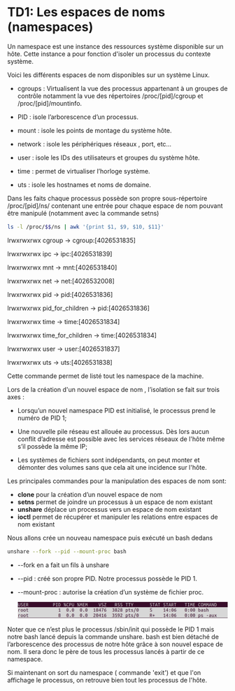 # TD1: Les espaces de noms (namespaces)

Un namespace est une instance des ressources système disponible sur un hôte. Cette instance a pour fonction d'isoler un processus du contexte système.

Voici les différents espaces de nom disponibles sur un système Linux.

- cgroups : Virtualisent la vue des processus appartenant à un groupes de contrôle notamment la vue des répertoires  /proc/[pid]/cgroup et /proc/[pid]/mountinfo.

- PID : isole l’arborescence d’un processus.

- mount : isole les points de montage du système hôte.

- network : isole les périphériques réseaux , port, etc…

- user : isole les IDs des utilisateurs et groupes du système hôte.

- time : permet de virtualiser l’horloge système.

- uts : isole les hostnames et noms de domaine.

Dans les faits chaque processus possède son propre sous-répertoire /proc/[pid]/ns/ contenant une entrée pour chaque espace de nom pouvant être manipulé (notamment avec la commande setns)

```bash
ls -l /proc/$$/ns | awk '{print $1, $9, $10, $11}'
```
lrwxrwxrwx cgroup -> cgroup:[4026531835]

lrwxrwxrwx ipc -> ipc:[4026531839]

lrwxrwxrwx mnt -> mnt:[4026531840]

lrwxrwxrwx net -> net:[4026532008]

lrwxrwxrwx pid -> pid:[4026531836]

lrwxrwxrwx pid_for_children -> pid:[4026531836]

lrwxrwxrwx time -> time:[4026531834]

lrwxrwxrwx time_for_children -> time:[4026531834]

lrwxrwxrwx user -> user:[4026531837]

lrwxrwxrwx uts -> uts:[4026531838]

Cette commande permet de listé tout les namespace de la machine.

Lors de la création d'un nouvel espace de nom , l’isolation se fait sur trois axes :

- Lorsqu’un nouvel namespace PID est initialisé, le processus prend le numéro de PID 1;

- Une nouvelle pile réseau est allouée au processus. Dès lors aucun conflit d’adresse est possible avec les services réseaux de l'hôte même s’il possède la même IP;

- Les systèmes de fichiers sont indépendants, on peut monter et démonter des volumes sans que cela ait une incidence sur l'hôte.

Les principales commandes pour la manipulation des espaces de nom sont:

- **clone** pour la création d’un nouvel espace de nom
- **setns** permet de joindre un processus à un espace de nom existant
- **unshare** déplace un processus vers un espace de nom existant
- **ioctl** permet de récupérer et manipuler les relations entre espaces de nom existant

Nous allons crée un nouveau namespace puis exécuté un bash dedans

```bash
unshare --fork --pid --mount-proc bash
```
- --fork en a fait un fils à unshare
- --pid : créé son propre PID. Notre processus possède le PID 1.
- --mount-proc : autorise la création d’un système de fichier proc.

  ![process](assets/process_ns.png)

Noter que ce n’est plus le processus /sbin/init qui possède le PID 1 mais notre bash lancé depuis la commande unshare.  bash est bien détaché de l’arborescence des processus de notre hôte grâce à son nouvel espace de nom. Il sera donc le père de tous les processus lancés à partir de ce namespace.

Si maintenant on sort du namespace ( commande 'exit') et que l'on affichage le processus, on retrouve bien tout les processus de l'hôte.
